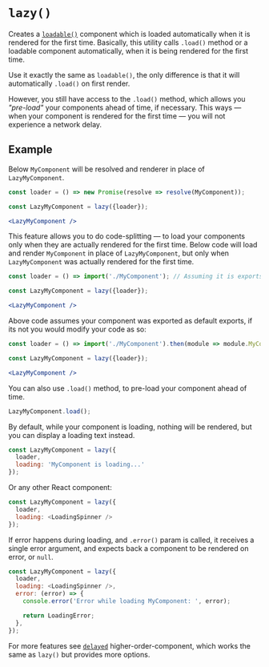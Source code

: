 # `lazy()`

Creates a [`loadable()`](./loadable.md) component which is loaded automatically when it is rendered for the first time.
Basically, this utility calls `.load()` method or a loadable component automatically, when it is being rendered for the first time.

Use it exactly the same as `loadable()`, the only difference is that it will automatically `.load()` on first render.

However, you still have access to the `.load()` method, which allows you *"pre-load"* your components ahead of time, if necessary.
This ways &mdash; when your component is rendered for the first time &mdash; you will not experience a network delay.


## Example

Below `MyComponent` will be resolved and renderer in place of `LazyMyComponent`.

```jsx
const loader = () => new Promise(resolve => resolve(MyComponent));

const LazyMyComponent = lazy({loader});

<LazyMyComponent />
```

This feature allows you to do code-splitting &mdash; to load your components only when they are actually rendered for the first time.
Below code will load and render `MyComponent` in place of `LazyMyComponent`, but only when `LazyMyComponent` was actually rendered for
the first time.

```jsx
const loader = () => import('./MyComponent'); // Assuming it is exports as default export.

const LazyMyComponent = lazy({loader});

<LazyMyComponent />
```

Above code assumes your component was exported as default exports, if its not you would modify your code as so:

```jsx
const loader = () => import('./MyComponent').then(module => module.MyComponent);

const LazyMyComponent = lazy({loader});

<LazyMyComponent />
```

You can also use `.load()` method, to pre-load your component ahead of time.

```js
LazyMyComponent.load();
```

By default, while your component is loading, nothing will be rendered, but you can display a loading text instead.

```js
const LazyMyComponent = lazy({
  loader,
  loading: 'MyComponent is loading...'
});
```

Or any other React component:

```js
const LazyMyComponent = lazy({
  loader,
  loading: <LoadingSpinner />
});
```

If error happens during loading, and `.error()` param is called, it receives a single error argument, and expects back
a component to be rendered on error, or `null`.

```js
const LazyMyComponent = lazy({
  loader,
  loading: <LoadingSpinner />,
  error: (error) => {
    console.error('Error while loading MyComponent: ', error);

    return LoadingError;
  },
});
```

For more features see [`delayed`](./delayed.md) higher-order-component, which works the same as `lazy()` but provides
more options.
